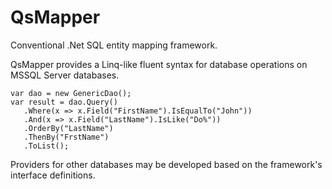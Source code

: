 # QsMapper
Conventional .Net SQL entity mapping framework.

QsMapper provides a Linq-like fluent syntax for database operations on MSSQL Server databases.

    var dao = new GenericDao();
    var result = dao.Query()  
       .Where(x => x.Field("FirstName").IsEqualTo("John"))  
       .And(x => x.Field("LastName").IsLike("Do%"))  
       .OrderBy("LastName")  
       .ThenBy("FrstName")  
       .ToList();

Providers for other databases may be developed based on the framework's interface definitions.
